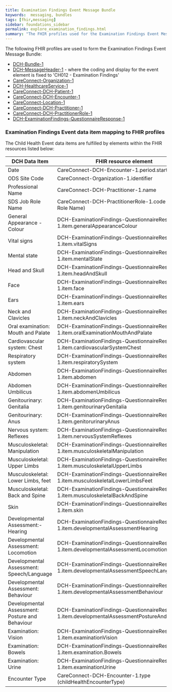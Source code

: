 ```yaml
---
title: Examination Findings Event Message Bundle
keywords:  messaging, bundles
tags: [fhir,messaging]
sidebar: foundations_sidebar
permalink: explore_examination_findings.html
summary: "The FHIR profiles used for the Examination Findings Event Message Bundle"
---
```


The following FHIR profiles are used to form the Examination Findings Event Message Bundle:

- [DCH-Bundle-1](https://fhir.nhs.uk/STU3/StructureDefinition/DCH-Bundle-1)
- [DCH-MessageHeader-1](https://fhir.nhs.uk/STU3/StructureDefinition/DCH-MessageHeader-1) - where the coding and display for the event element is fixed to 'CH012 - Examination Findings'
- [CareConnect-Organization-1](https://fhir.hl7.org.uk/STU3/StructureDefinition/CareConnect-Organization-1)
- [DCH-HealthcareService-1](https://fhir.nhs.uk/STU3/StructureDefinition/DCH-HealthcareService-1)
- [CareConnect-DCH-Patient-1](https://fhir.nhs.uk/STU3/StructureDefinition/CareConnect-DCH-Patient-1)
- [CareConnect-DCH-Encounter-1](https://fhir.nhs.uk/STU3/StructureDefinition/CareConnect-DCH-Encounter-1)
- [CareConnect-Location-1](https://fhir.hl7.org.uk/STU3/StructureDefinition/CareConnect-Location-1)
- [CareConnect-DCH-Practitioner-1](https://fhir.nhs.uk/STU3/StructureDefinition/CareConnect-DCH-Practitioner-1)
- [CareConnect-DCH-PractitionerRole-1](https://fhir.nhs.uk/STU3/StructureDefinition/CareConnect-DCH-PractitionerRole-1)
- [DCH-ExaminationFindings-QuestionnaireResponse-1](https://fhir.nhs.uk/STU3/StructureDefinition/DCH-ExaminationFindings-QuestionnaireResponse-1)

### Examination Findings Event data item mapping to FHIR profiles ###

The Child Health Event data items are fulfilled by elements within the FHIR resources listed below:

| DCH Data Item                                   | FHIR resource element                                                                           | Mandatory/Required/Optional |
|-------------------------------------------------|-------------------------------------------------------------------------------------------------|-----------------------------|
| Date                                            | CareConnect-DCH-Encounter-1.period.start                                                        | Mandatory                   |
| ODS Site Code                                   | CareConnect-Organization-1.identifier                                                       | Mandatory                   |
| Professional Name                               | CareConnect-DCH-Practitioner-1.name                                                             | Mandatory                   |
| SDS Job Role Name                               | CareConnect-DCH-PractitionerRole-1.code (SDS Job Role Name)                                     | Mandatory                   |
| General Appearance - Colour                     | DCH-ExaminationFindings-QuestionnaireResponse-1.item.generalAppearanceColour                    | Required                    |
| Vital signs                                     | DCH-ExaminationFindings-QuestionnaireResponse-1.item.vitalSigns                                 | Required                    |
| Mental state                                    | DCH-ExaminationFindings-QuestionnaireResponse-1.item.mentalState                                | Required                    |
| Head and Skull                                  | DCH-ExaminationFindings-QuestionnaireResponse-1.item.headAndSkull                               | Required                    |
| Face                                            | DCH-ExaminationFindings-QuestionnaireResponse-1.item.face                                       | Required                    |
| Ears                                            | DCH-ExaminationFindings-QuestionnaireResponse-1.item.ears                                       | Required                    |
| Neck and Clavicles                              | DCH-ExaminationFindings-QuestionnaireResponse-1.item.neckAndClavicles                           | Required                    |
| Oral examination: Mouth and Palate              | DCH-ExaminationFindings-QuestionnaireResponse-1.item.oralExaminationMouthAndPalate              | Required                    |
| Cardiovascular system: Chest                    | DCH-ExaminationFindings-QuestionnaireResponse-1.item.cardiovascularSystemChest                  | Required                    |
| Respiratory system                              | DCH-ExaminationFindings-QuestionnaireResponse-1.item.respiratorySystem                          | Required                    |
| Abdomen                                         | DCH-ExaminationFindings-QuestionnaireResponse-1.item.abdomen                                    | Required                    |
| Abdomen Umbilicus                               | DCH-ExaminationFindings-QuestionnaireResponse-1.item.abdomenUmbilicus                           | Required                    |
| Genitourinary: Genitalia                        | DCH-ExaminationFindings-QuestionnaireResponse-1.item.genitourinaryGenitalia                     | Required                    |
| Genitourinary: Anus                             | DCH-ExaminationFindings-QuestionnaireResponse-1.item.genitorurinaryAnus                         | Required                    |
| Nervous system: Reflexes                        | DCH-ExaminationFindings-QuestionnaireResponse-1.item.nervousSystemReflexes                      | Required                    |
| Musculoskeletal: Manipulation                   | DCH-ExaminationFindings-QuestionnaireResponse-1.item.musculoskeletalManipulation                | Required                    |
| Musculoskeletal: Upper Limbs                    | DCH-ExaminationFindings-QuestionnaireResponse-1.item.musculoskeletalUpperLimbs                  | Required                    |
| Musculoskeletal: Lower Limbs, feet              | DCH-ExaminationFindings-QuestionnaireResponse-1.item.musculoskeletalLowerLimbsFeet              | Required                    |
| Musculoskeletal: Back and Spine                 | DCH-ExaminationFindings-QuestionnaireResponse-1.item.musculoskeletalBackAndSpine                | Required                    |
| Skin                                            | DCH-ExaminationFindings-QuestionnaireResponse-1.item.skin                                       | Required                    |
| Developmental Assessment:- Hearing              | DCH-ExaminationFindings-QuestionnaireResponse-1.item.developmentalAssessmentHearing             | Required                    |
| Developmental Assessment: Locomotion            | DCH-ExaminationFindings-QuestionnaireResponse-1.item.developmentalAssessmentLocomotion          | Required                    |
| Developmental Assessment: Speech/Language       | DCH-ExaminationFindings-QuestionnaireResponse-1.item.developmentalAssessmentSpeechLanguage      | Required                    |
| Developmental Assessment: Behaviour             | DCH-ExaminationFindings-QuestionnaireResponse-1.item.developmentalAssessmentBehaviour           | Required                    |
| Developmental Assessment: Posture and Behaviour | DCH-ExaminationFindings-QuestionnaireResponse-1.item.developmentalAssessmentPostureAndBehaviour | Required                    |
| Examination: Vision                             | DCH-ExaminationFindings-QuestionnaireResponse-1.item.examinationVision                          | Required                    |
| Examination: Bowels                             | DCH-ExaminationFindings-QuestionnaireResponse-1.item.examination.Bowels                         | Required                    |
| Examination: Urine                              | DCH-ExaminationFindings-QuestionnaireResponse-1.item.examinationUrine                           | Required                    |
| Encounter Type                                  | CareConnect-DCH-Encounter-1.type (childHealthEncounterType)                                     | Mandatory                    |